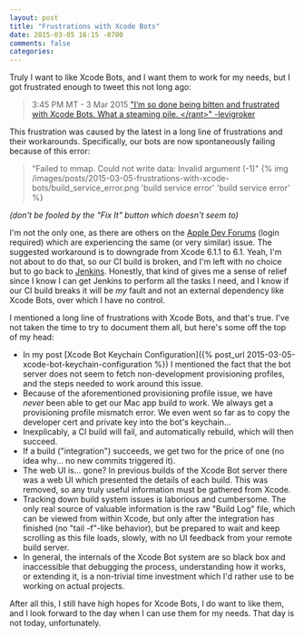 ```yaml
---
layout: post
title: "Frustrations with Xcode Bots"
date: 2015-03-05 16:15 -0700
comments: false
categories: 
---
```

Truly I want to like Xcode Bots, and I want them to work for my needs, but I got frustrated enough to tweet this not long ago:

> 3:45 PM MT - 3 Mar 2015 ["I’m so done being bitten and frustrated with Xcode Bots. What a steaming pile. &lt;/rant&gt;" -levigroker](https://twitter.com/levigroker/status/572890492603510784)

This frustration was caused by the latest in a long line of frustrations and their workarounds. Specifically, our bots are now spontaneously failing because of this error:

> "Failed to mmap. Could not write data: Invalid argument (-1)"
{% img /images/posts/2015-03-05-frustrations-with-xcode-bots/build_service_error.png 'build service error' 'build service error' %}

*(don't be fooled by the "Fix It" button which doesn't seem to)*

I'm not the only one, as there are others on the [Apple Dev Forums](https://devforums.apple.com/thread/254233) (login required) which are experiencing the same (or very similar) issue. The suggested workaround is to downgrade from Xcode 6.1.1 to 6.1. Yeah, I'm not about to do that, so our CI build is broken, and I'm left with no choice but to go back to [Jenkins](http://jenkins-ci.org). Honestly, that kind of gives me a sense of relief since I know I can get Jenkins to perform all the tasks I need, and I know if our CI build breaks it will be *my* fault and not an external dependency like Xcode Bots, over which I have no control.

I mentioned a long line of frustrations with Xcode Bots, and that's true. I've not taken the time to try to document them all, but here's some off the top of my head:

* In my post [Xcode Bot Keychain Configuration]({% post_url 2015-03-05-xcode-bot-keychain-configuration %}) I mentioned the fact that the bot server does not seem to fetch non-development provisioning profiles, and the steps needed to work around this issue.
* Because of the aforementioned provisioning profile issue, we have _never_ been able to get our Mac app build to work. We always get a provisioning profile mismatch error. We even went so far as to copy the developer cert and private key into the bot's keychain...
* Inexplicably, a CI build will fail, and automatically rebuild, which will then succeed.
* If a build ("integration") succeeds, we get two for the price of one (no idea why... no new commits triggered it).
* The web UI is... gone? In previous builds of the Xcode Bot server there was a web UI which presented the details of each build. This was removed, so any truly useful information must be gathered from Xcode.
* Tracking down build system issues is laborious and cumbersome. The only real source of valuable information is the raw "Build Log" file, which can be viewed from within Xcode, but only after the integration has finished (no "tail -f"-like behavior), but be prepared to wait and keep scrolling as this file loads, slowly, with no UI feedback from your remote build server.
* In general, the internals of the Xcode Bot system are so black box and inaccessible that debugging the process, understanding how it works, or extending it, is a non-trivial time investment which I'd rather use to be working on actual projects.

After all this, I still have high hopes for Xcode Bots, I do want to like them, and I look forward to the day when I can use them for my needs. That day is not today, unfortunately.